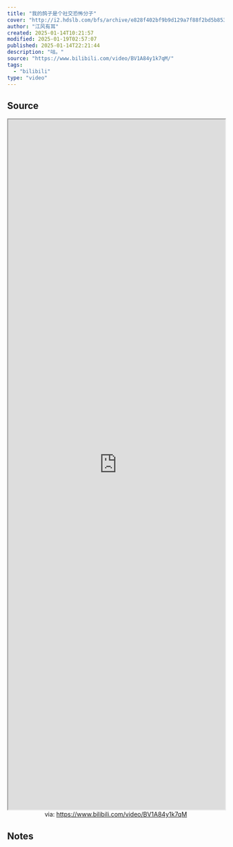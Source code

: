 ```yaml
---
title: "我的鸽子是个社交恐怖分子"
cover: "http://i2.hdslb.com/bfs/archive/e828f402bf9b9d129a7f88f2bd5b85309537b7c1.jpg@189w_107h.webp"
author: "江风有耳"
created: 2025-01-14T10:21:57
modified: 2025-01-19T02:57:07
published: 2025-01-14T22:21:44
description: "咕。"
source: "https://www.bilibili.com/video/BV1A84y1k7qM/"
tags:
  - "bilibili"
type: "video"
---
```


## Source

<iframe src='https://player.bilibili.com/player.html?isOutside=true&bvid=BV1A84y1k7qM&p=1&autoplay=false' style='height:40vh;width:100%' class='iframe-radius' allow='fullscreen'></iframe>
<center>via: <a href='https://www.bilibili.com/video/BV1A84y1k7qM' target='_blank' class='external-link'>https://www.bilibili.com/video/BV1A84y1k7qM</a></center>

## Notes
